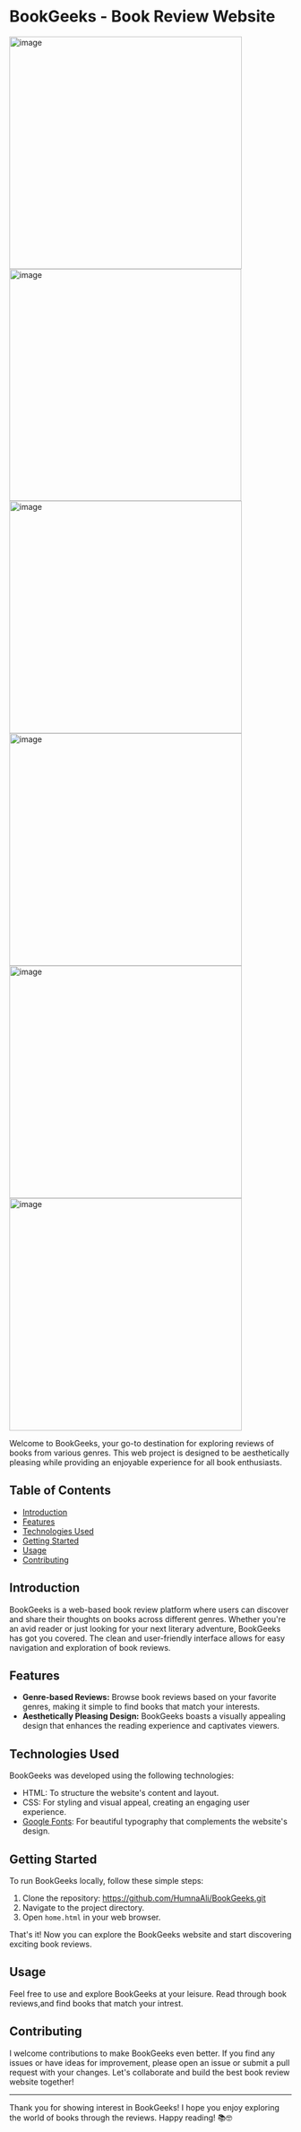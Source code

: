 
# BookGeeks - Book Review Website
<img width="415" alt="image" src="https://github.com/HumnaAli/BookGeeks/assets/100784745/105ed7d2-2f05-4ff4-bf3d-4cebbcae75cd">
<img width="414" alt="image" src="https://github.com/HumnaAli/BookGeeks/assets/100784745/f5d99df7-a09a-4e29-a5a5-0c00e27dde08">
<img width="415" alt="image" src="https://github.com/HumnaAli/BookGeeks/assets/100784745/100b052b-5c14-450b-88fe-009aa5b06273">
<img width="415" alt="image" src="https://github.com/HumnaAli/BookGeeks/assets/100784745/f02ae346-ce03-4644-83d9-2bb7927b171a">
<img width="415" alt="image" src="https://github.com/HumnaAli/BookGeeks/assets/100784745/32a6adf9-2f18-4ff5-9029-01a88bcd232f">
<img width="415" alt="image" src="https://github.com/HumnaAli/BookGeeks/assets/100784745/226408a4-7cd2-41c6-b7c0-319512730c70">


Welcome to BookGeeks, your go-to destination for exploring reviews of books from various genres. This web project is designed to be aesthetically pleasing while providing an enjoyable experience for all book enthusiasts.

## Table of Contents

- [Introduction](#introduction)
- [Features](#features)
- [Technologies Used](#technologies-used)
- [Getting Started](#getting-started)
- [Usage](#usage)
- [Contributing](#contributing)

## Introduction

BookGeeks is a web-based book review platform where users can discover and share their thoughts on books across different genres. Whether you're an avid reader or just looking for your next literary adventure, BookGeeks has got you covered. The clean and user-friendly interface allows for easy navigation and exploration of book reviews.

## Features

- **Genre-based Reviews:** Browse book reviews based on your   favorite genres, making it simple to find books that match your interests.
- **Aesthetically Pleasing Design:** BookGeeks boasts a visually appealing design that enhances the reading experience and captivates viewers.

## Technologies Used

BookGeeks was developed using the following technologies:

- HTML: To structure the website's content and layout.
- CSS: For styling and visual appeal, creating an engaging user experience.
- [Google Fonts](https://fonts.google.com/): For beautiful typography that complements the website's design.

## Getting Started

To run BookGeeks locally, follow these simple steps:

1. Clone the repository: https://github.com/HumnaAli/BookGeeks.git
2. Navigate to the project directory.
3. Open `home.html` in your web browser.

That's it! Now you can explore the BookGeeks website and start discovering exciting book reviews.

## Usage

Feel free to use and explore BookGeeks at your leisure. Read through book reviews,and find books that match your intrest.
## Contributing

I welcome contributions to make BookGeeks even better. If you find any issues or have ideas for improvement, please open an issue or submit a pull request with your changes. Let's collaborate and build the best book review website together!

---

Thank you for showing interest in BookGeeks! I hope you enjoy exploring the world of books through the reviews. Happy reading! 📚🤓
